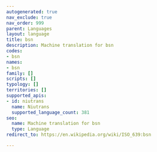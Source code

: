 ```yaml
---
autogenerated: true
nav_exclude: true
nav_order: 999
parent: Languages
layout: language
title: bsn
description: Machine translation for bsn
codes:
- bsn
names:
- bsn
family: []
scripts: []
typology: []
territories: []
supported_apis:
- id: niutrans
  name: Niutrans
  supported_language_count: 381
seo:
  name: Machine translation for bsn
  type: Language
redirect_to: https://en.wikipedia.org/wiki/ISO_639:bsn

---
```



